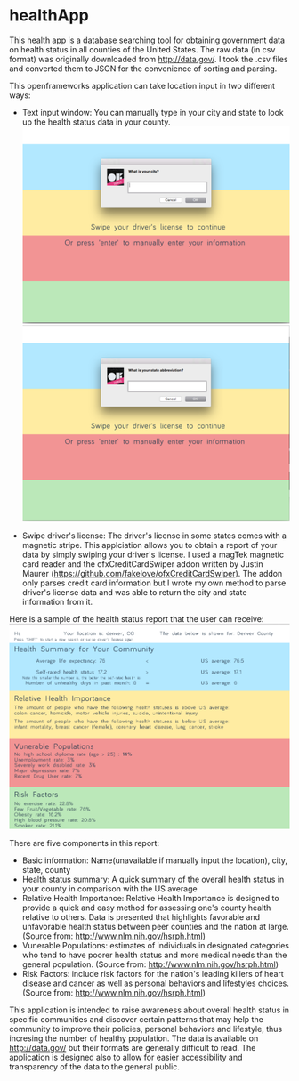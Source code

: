 # healthApp

This health app is a database searching tool for obtaining government data on health status in all counties of the United States. 
The raw data (in csv format) was originally downloaded from http://data.gov/. I took the .csv files and converted them to JSON for the convenience of sorting and parsing. 

This openframeworks application can take location input in two different ways:
- Text input window:
You can manually type in your city and state to look up the health status data in your county. 
!['input window screenshot city'](https://github.com/advCodingG/healthApp/blob/master/assets/screenshot2.png)
!['input window screenshot state'](https://github.com/advCodingG/healthApp/blob/master/assets/screenshot3.png)

- Swipe driver's license:
The driver's license in some states comes with a magnetic stripe. This applciation allows you to obtain a report of your data by simply swiping your driver's license.
I used a magTek magnetic card reader and the ofxCreditCardSwiper addon written by Justin Maurer (https://github.com/fakelove/ofxCreditCardSwiper). 
The addon only parses credit card information but I wrote my own method to parse driver's license data and was able to return the city and state information from it.

Here is a sample of the health status report that the user can receive: 
!['input window screenshot report'](https://github.com/advCodingG/healthApp/blob/master/assets/screenshot4.png)

There are five components in this report: 
- Basic information: Name(unavailable if manually input the location), city, state, county
- Health status summary: A quick summary of the overall health status in your county in comparison with the US average
- Relative Health Importance: Relative Health Importance is designed to provide a quick and easy method for assessing one's county health relative to others. Data is presented that highlights favorable and unfavorable health status between peer counties and the nation at large.
(Source from: http://www.nlm.nih.gov/hsrph.html)
- Vunerable Populations: estimates of individuals in designated categories who tend to have poorer health status and more medical needs than the general population.
(Source from: http://www.nlm.nih.gov/hsrph.html)
- Risk Factors: include risk factors for the nation's leading killers of heart disease and cancer as well as personal behaviors and lifestyles choices.
(Source from: http://www.nlm.nih.gov/hsrph.html)

This application is intended to raise awareness about overall health status in specific communities and discover certain patterns that may help the community to improve their policies, personal behaviors and lifestyle, thus incresing the number of healthy population. The data is available on http://data.gov/ but their formats are generally difficult to read. The application is designed also to allow for easier accessibility and transparency of the data to the general public. 
